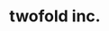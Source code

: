 ---
title: "twofold inc."
developer: grapefrukt
image: TwofoldInc.png
link: http://www.twofoldinc.com
ios: https://itunes.apple.com/us/app/twofold-inc./id1042322028
android: https://play.google.com/store/apps/details?id=com.grapefrukt.games.twofold
featured: true
---